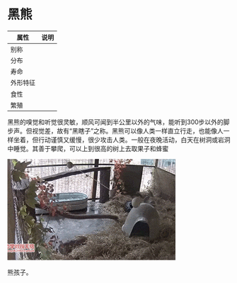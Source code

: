 # 黑熊

|属性|说明|
| ---- | ---- |
| 别称||
| 分布||
| 寿命||
| 外形特征||
| 食性||
| 繁殖||

黑熊的嗅觉和听觉很灵敏，顺风可闻到半公里以外的气味，能听到300步以外的脚步声。但视觉差，故有“黑瞎子”之称。黑熊可以像人类一样直立行走，也能像人一样坐着，但行动谨慎又缓慢，很少攻击人类。一般在夜晚活动，白天在树洞或岩洞中睡觉。其善于攀爬，可以上到很高的树上去取果子和蜂蜜

![](01.gif)

熊孩子。